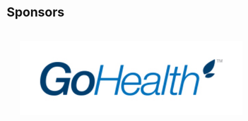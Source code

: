 # Sponsors

<img src="images/gohealth.png" style="border:none; box-shadow:none; margin: 30px; background:white" width="800px"/>

